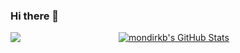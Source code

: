 ### Hi there 👋

<!--
**Mondirkb/mondirkb** is a ✨ _special_ ✨ repository because its `README.md` (this file) appears on your GitHub profile.

Here are some ideas to get you started:

- 🔭 I’m currently working on ...
- 🌱 I’m currently learning ...
- 👯 I’m looking to collaborate on ...
- 🤔 I’m looking for help with ...
- 💬 Ask me about ...
- 📫 How to reach me: ...
- 😄 Pronouns: ...
- ⚡ Fun fact: ...
-->



<p align="center">

<a href="https://github.com/Mondirkb/mondirkb">
  <img align="center" src="https://github-readme-stats.vercel.app/api?username=mondirkb&show_icons=true&theme=merko&include_all_commits=true&hide=contribs&count_private=true&line_height=32" alt="mondirkb's GitHub Stats" />
</a>

<a href="https://github.com/Mondirkb/mondirkb">
  <img align="left" src="https://github-readme-stats.vercel.app/api/top-langs/?username=mondirkb&show_icons=true&theme=radical&langs_count=3&layout=default&hide_border=false" />
</a>

</p>
